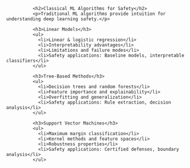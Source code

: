 
              <h2>Classical ML Algorithms for Safety</h2>
              <p>Traditional ML algorithms provide intuition for understanding deep learning safety.</p>
              
              <h3>Linear Models</h3>
              <ul>
                <li>Linear & logistic regression</li>
                <li>Interpretability advantages</li>
                <li>Limitations and failure modes</li>
                <li>Safety applications: Baseline models, interpretable classifiers</li>
              </ul>
              
              <h3>Tree-Based Methods</h3>
              <ul>
                <li>Decision trees and random forests</li>
                <li>Feature importance and explainability</li>
                <li>Overfitting and generalization</li>
                <li>Safety applications: Rule extraction, decision analysis</li>
              </ul>
              
              <h3>Support Vector Machines</h3>
              <ul>
                <li>Maximum margin classification</li>
                <li>Kernel methods and feature spaces</li>
                <li>Robustness properties</li>
                <li>Safety applications: Certified defenses, boundary analysis</li>
              </ul>
            